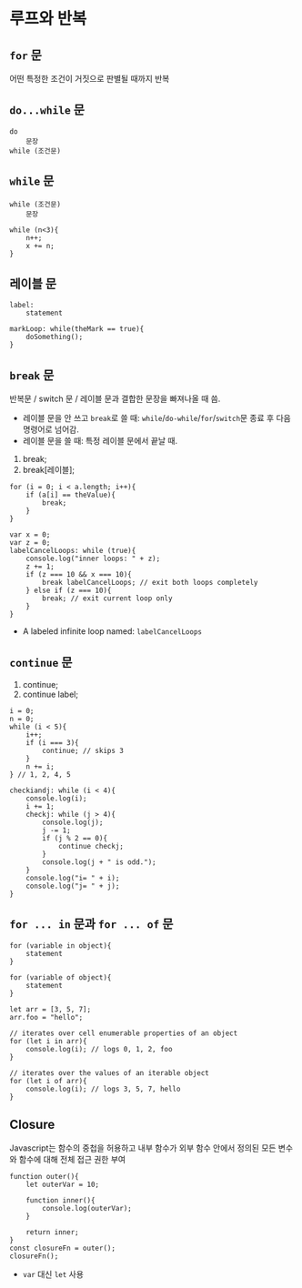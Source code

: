 # 루프와 반복
## `for` 문 
어떤 특정한 조건이 거짓으로 판별될 때까지 반복 


## `do...while` 문 

```
do
    문장
while (조건문)
```

## `while` 문 

```
while (조건문)
    문장
```

```
while (n<3){
    n++;
    x += n; 
}
```

## 레이블 문 

```
label:
    statement
```

```
markLoop: while(theMark == true){
    doSomething();
}
```

## `break` 문 
반복문 / switch 문 / 레이블 문과 결합한 문장을 빠져나올 때 씀.

- 레이블 문을 안 쓰고 `break`로 쓸 때: `while`/`do-while`/`for`/`switch`문 종료 후 다음 명령어로 넘어감.
- 레이블 문을 쓸 때: 특정 레이블 문에서 끝날 때.

1. break;
2. break[레이블];

```
for (i = 0; i < a.length; i++){
    if (a[i] == theValue){
        break; 
    }
}
```

```
var x = 0; 
var z = 0; 
labelCancelLoops: while (true){
    console.log("inner loops: " + z);
    z += 1; 
    if (z === 10 && x === 10){
        break labelCancelLoops; // exit both loops completely 
    } else if (z === 10){
        break; // exit current loop only 
    }
}
```

- A labeled infinite loop named: `labelCancelLoops`

## `continue` 문 
1. continue; 
2. continue label; 

```
i = 0; 
n = 0; 
while (i < 5){
    i++; 
    if (i === 3){
        continue; // skips 3 
    }
    n += i;
} // 1, 2, 4, 5
```

```
checkiandj: while (i < 4){
    console.log(i);
    i += 1;
    checkj: while (j > 4){
        console.log(j);
        j -= 1; 
        if (j % 2 == 0){
            continue checkj; 
        }
        console.log(j + " is odd.");
    }
    console.log("i= " + i);
    console.log("j= " + j);
}
```

## `for ... in` 문과 `for ... of` 문

```
for (variable in object){
    statement 
}
```

```
for (variable of object){
    statement
}
```

```
let arr = [3, 5, 7];
arr.foo = "hello";

// iterates over cell enumerable properties of an object
for (let i in arr){
    console.log(i); // logs 0, 1, 2, foo
}

// iterates over the values of an iterable object 
for (let i of arr){
    console.log(i); // logs 3, 5, 7, hello 
}
```

## Closure 
Javascript는 함수의 중첩을 허용하고 내부 함수가 외부 함수 안에서
정의된 모든 변수와 함수에 대해 전체 접근 권한 부여 

```
function outer(){
    let outerVar = 10; 

    function inner(){
        console.log(outerVar);
    }

    return inner; 
}
const closureFn = outer();
closureFn(); 
```

- `var` 대신 `let` 사용 